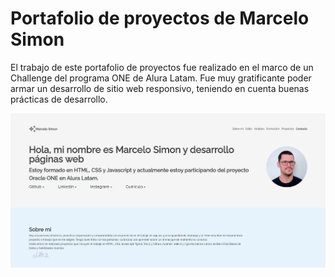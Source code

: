 <h1>Portafolio de proyectos de Marcelo Simon</h1>

<p>El trabajo de este portafolio de proyectos fue realizado en el marco de un Challenge del programa ONE de Alura Latam. 
Fue muy gratificante poder armar un desarrollo de sitio web responsivo, teniendo en cuenta buenas prácticas de desarrollo.</p>

<img src="./assets/Portafolio.png">
